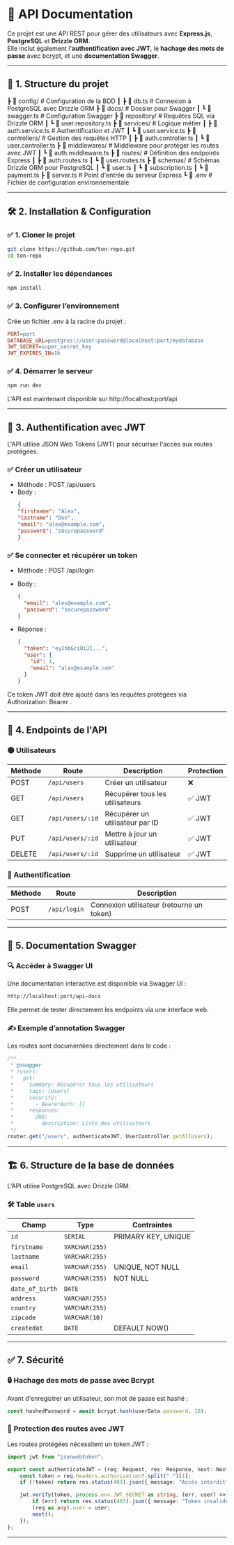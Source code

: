 # 🚀 API Documentation

Ce projet est une API REST pour gérer des utilisateurs avec **Express.js**, **PostgreSQL** et **Drizzle ORM**.  
Elle inclut également l'**authentification avec JWT**, le **hachage des mots de passe** avec bcrypt, et une **documentation Swagger**.

---

## 📂 **1. Structure du projet**
┣ 📂 config/ # Configuration de la BDD
┃ ┣ 📜 db.ts # Connexion à PostgreSQL avec Drizzle ORM
┣ 📂 docs/ # Dossier pour Swagger
┃ ┗ 📜 swagger.ts # Configuration Swagger
┣ 📂 repository/ # Requêtes SQL via Drizzle ORM
┃ ┗ 📜 user.repository.ts
┣ 📂 services/ # Logique métier
┃ ┣ 📜 auth.service.ts # Authentification et JWT
┃ ┗ 📜 user.service.ts
┣ 📂 controllers/ # Gestion des requêtes HTTP
┃ ┣ 📜 auth.controller.ts
┃ ┗ 📜 user.controller.ts
┣ 📂 middlewares/ # Middleware pour protéger les routes avec JWT
┃ ┗ 📜 auth.middleware.ts
┣ 📂 routes/ # Définition des endpoints Express
┃ ┣ 📜 auth.routes.ts
┃ ┗ 📜 user.routes.ts
┣ 📂 schemas/ # Schémas Drizzle ORM pour PostgreSQL
┃ ┗ 📜 user.ts
┃ ┗ 📜 subscription.ts
┃ ┗ 📜 payment.ts
┣ 📜 server.ts # Point d'entrée du serveur Express
┗ 📜 .env # Fichier de configuration environnementale

---

## 🛠 **2. Installation & Configuration**
### ✅ **1. Cloner le projet**
```sh
git clone https://github.com/ton-repo.git
cd ton-repo
```

### ✅ **2. Installer les dépendances**
```sh
npm install
```

### ✅ **3. Configurer l’environnement**

Crée un fichier .env à la racine du projet :
```ini
PORT=port
DATABASE_URL=postgres://user:password@localhost:port/mydatabase
JWT_SECRET=super_secret_key
JWT_EXPIRES_IN=1h
```

### ✅ **4. Démarrer le serveur**
```sh
npm run dev
```
L'API est maintenant disponible sur http://localhost:port/api

---

## 🔑 **3. Authentification avec JWT**

L'API utilise JSON Web Tokens (JWT) pour sécuriser l'accès aux routes protégées.

### ✅ **Créer un utilisateur**

- Méthode : POST /api/users
- Body :
  ```json
  {
  "firstname": "Alex",
  "lastname": "Doe",
  "email": "alex@example.com",
  "password": "securepassword"
  }
  ```

### ✅ **Se connecter et récupérer un token**

- Méthode : POST /api/login
- Body :
  ```json
  {
    "email": "alex@example.com",
    "password": "securepassword"
  }
  ```

- Réponse :
  ```json
  {
    "token": "eyJhbGciOiJI...",
    "user": {
      "id": 1,
      "email": "alex@example.com"
    }
  }
  ```
Ce token JWT doit être ajouté dans les requêtes protégées via Authorization: Bearer <TOKEN>.

---

## 🔗 **4. Endpoints de l'API**
### 🟢 Utilisateurs
| Méthode        | Route      | Description     | Protection    |
| ------|-----|-----|-----|
| POST  	| `/api/users` 	| Créer un utilisateur 	| ❌    |
| GET  	| `/api/users` 	| Récupérer tous les utilisateurs 	| 	✅ JWT    |
| GET  	| `/api/users/:id` 	| Récupérer un utilisateur par ID 	| 	✅ JWT    |
| PUT  	| `/api/users/:id` 	| Mettre à jour un utilisateur 	| 	✅ JWT    |
| DELETE  	| `/api/users/:id` 	| Supprime un utilisateur 	| 	✅ JWT    |

### 🔐 Authentification

| Méthode        | Route      | Description     |
| ------|-----|-----|
| POST  	| `/api/login` 	| 	Connexion utilisateur (retourne un token) 	|

---

## 📖 **5. Documentation Swagger**
### 🔍 **Accéder à Swagger UI**

Une documentation interactive est disponible via Swagger UI :
```sh
http://localhost:port/api-docs
```
Elle permet de tester directement les endpoints via une interface web.

### ✍ **Exemple d’annotation Swagger**

Les routes sont documentées directement dans le code :
```ts
/**
 * @swagger
 * /users:
 *   get:
 *     summary: Récupérer tous les utilisateurs
 *     tags: [Users]
 *     security:
 *       - BearerAuth: []
 *     responses:
 *       200:
 *         description: Liste des utilisateurs
 */
router.get("/users", authenticateJWT, UserController.getAllUsers);
```

---
## 🏗 **6. Structure de la base de données**

L'API utilise PostgreSQL avec Drizzle ORM.
### 🛠 **Table `users`**
| Champ        | Type      | Contraintes     |
| ------|-----|-----|
| `id`  	| `SERIAL` 	|PRIMARY KEY, UNIQUE	|
| `firstname`  	| `VARCHAR(255)` 	|	|
| `lastname`  	| `VARCHAR(255)` 	|	|
| `email`  	| `VARCHAR(255)` 	|UNIQUE, NOT NULL	|
| `password`  	| `VARCHAR(255)` 	|NOT NULL	|
| `date_of_birth`  	| `DATE` 	|	|
| `address`  	| `VARCHAR(255)` 	|	|
| `country`  	| `VARCHAR(255)` 	|	|
| `zipcode`  	| `VARCHAR(10)` 	|	|
| `createdat`  	| `DATE` 	|DEFAULT NOW()	|

---

## ✅ **7. Sécurité**
### 🔒 **Hachage des mots de passe avec Bcrypt**

Avant d'enregistrer un utilisateur, son mot de passe est hashé :
```ts
const hashedPassword = await bcrypt.hash(userData.password, 10);
```

### 🔐 **Protection des routes avec JWT**

Les routes protégées nécessitent un token JWT :
```ts
import jwt from "jsonwebtoken";

export const authenticateJWT = (req: Request, res: Response, next: NextFunction) => {
    const token = req.headers.authorization?.split(" ")[1];
    if (!token) return res.status(403).json({ message: "Accès interdit" });

    jwt.verify(token, process.env.JWT_SECRET as string, (err, user) => {
        if (err) return res.status(403).json({ message: "Token invalide" });
        (req as any).user = user;
        next();
    });
};
```

---